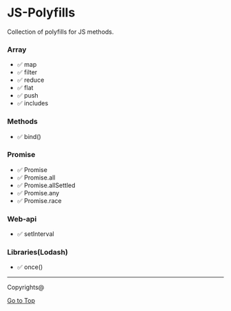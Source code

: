 # JS-Polyfills
Collection of polyfills for JS methods. 

### Array
* ✅ map 
* ✅ filter 
* ✅ reduce 
* ✅ flat
* ✅ push
* ✅ includes

### Methods
* ✅ bind()

### Promise
* ✅ Promise
* ✅ Promise.all
* ✅ Promise.allSettled
* ✅ Promise.any
* ✅ Promise.race

### Web-api
* ✅ setInterval

### Libraries(Lodash)
* ✅ once()

---- 
Copyrights@

[Go to Top](#js-polyfills)

